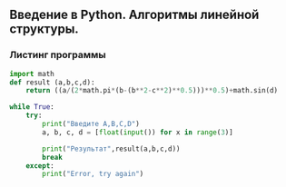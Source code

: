 ## Введение в Python. Алгоритмы линейной структуры.

### Листинг программы

```python
import math
def result (a,b,c,d):
    return ((a/(2*math.pi*(b-(b**2-c**2)**0.5)))**0.5)+math.sin(d)

while True:
    try:
        print("Введите A,B,C,D")
        a, b, c, d = [float(input()) for x in range(3)]

        print("Результат",result(a,b,c,d))
        break
    except:
        print("Error, try again")
```
